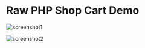 # Raw PHP Shop Cart Demo

![screenshot1]([http://url/to/img.png](https://github.com/marufsharia/raw-php-shopping-cart/screenshot1.png))

![screenshot2]([http://url/to/img.png](https://github.com/marufsharia/raw-php-shopping-cart/screenshot2.png))